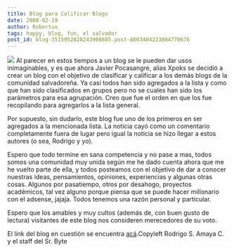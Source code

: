 ```yaml
---
title: Blog para Calificar Blogs
date: 2008-02-19
author: Robertux
tags: happy, blog, fun, el salvador
post_id: blog-3515952828243908885.post-8603404223804770676
---
```


[![](http://bp2.blogger.com/_jH77WNrMVRA/R7sRQHl5llI/AAAAAAAAAjI/bF5IkYDIqR8/s320/dgnm.gif)](http://elsalvadorblogs.blogspot.com/2008/02/primeros-10-blogs-en-el-certamen-esba08.html)
Al parecer en estos tiempos a un blog se le pueden dar usos inimaginables, y es que ahora Javier Pocasangre, alias Xpoks se decidió a crear un blog con el objetivo de clasificar y calificar a los demás blogs de la comunidad salvadoreña. Ya casi todos han sido agregados a la lista y como que han sido clasificados en grupos pero no se cuales han sido los parámetros para esa agrupación. Creo que fue el orden en que los fue recopilando para agregarlos a la lista general.

Por supuesto, sin dudarlo, este blog fue uno de los primeros en ser agregados a la mencionada lista. La noticia cayó como un comentario completamente fuera de lugar pero igual la noticia se hizo llegar a estos autores (o sea, Rodrigo y yo).

Espero que todo termine en sana competencia y no pase a mas, todos somos una comunidad muy unida según me he dado cuenta ahora que me he vuelto parte de ella, y todos posteamos con el objetivo de dar a conocer nuestras ideas, pensamientos, opiniones, experiencias y algunas otras cosas. Algunos por pasatiempo, otros por desahogo, proyectos académicos, tal vez alguno porque piensa que se puede hacer millonario con el adsense, jajaja. Todos tenemos una razón personal y particular.

Espero que los amables y muy cultos (además de, con buen gusto de lectura) visitantes de este blog nos consideren merecedores de su voto.

El link del blog en cuestión se encuentra [acá](http://elsalvadorblogs.blogspot.com/2008/02/primeros-10-blogs-en-el-certamen-esba08.html).Copyleft Rodrigo S. Amaya C. y el staff del Sr. Byte